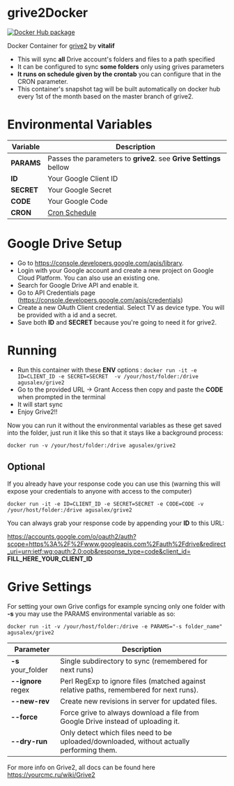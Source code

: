 
# grive2Docker

[![Docker Hub package][dockerhub-badge]][dockerhub-link]

[dockerhub-badge]: https://img.shields.io/badge/images%20on-Docker%20Hub-blue.svg
[dockerhub-link]: https://hub.docker.com/repository/docker/agusalex/grive2 "Docker Hub Image"

Docker Container for [grive2](https://github.com/vitalif/grive2) by **vitalif**

 - This will sync **all** Drive account's folders and files to a path
   specified 
  - It can be configured to sync **some folders** only using
   grives parameters
 -  **It runs on schedule given by the crontab** you can configure that in the CRON parameter.
- This container's snapshot tag will be built automatically on docker hub every 1st of the month based on the master branch of grive2. 
# Environmental Variables
| Variable |Description  |
|--|--|
|**PARAMS**  | Passes the parameters to **grive2**. see **Grive Settings** bellow |
|**ID**  | Your Google Client ID |
|**SECRET**  | Your Google Secret |
|**CODE**  | Your Google Code |
|**CRON**  | [Cron Schedule](https://crontab.guru/) |

# Google Drive Setup
- Go to https://console.developers.google.com/apis/library. 
- Login with your Google account and create a new project on Google Cloud Platform. You can also use an existing one.
- Search for Google Drive API and enable it.
- Go to API Credentials page (https://console.developers.google.com/apis/credentials)
- Create a new OAuth Client credential. Select TV as device type. You will be provided with a id and a secret. 
- Save both **ID** and **SECRET** because you're going to need it for grive2.

# Running
- Run this container  with these **ENV** options : 
```docker run -it -e ID=CLIENT_ID -e SECRET=SECRET  -v /your/host/folder:/drive agusalex/grive2 ```
- Go to the provided URL -> Grant Access then copy and paste the **CODE** when prompted in the terminal
- It will start sync
- Enjoy Grive2!! 

Now you can run it without the environmental variables as these get saved into the folder, just run it like this so that it stays like a background process:
```
docker run -v /your/host/folder:/drive agusalex/grive2 
```


## Optional
If you already have your response code you can use this (warning this will expose your credentials to anyone with access to the computer)
```
docker run -it -e ID=CLIENT_ID -e SECRET=SECRET -e CODE=CODE -v /your/host/folder:/drive agusalex/grive2 
```


You can always grab your response code by appending your **ID** to this URL:

https://accounts.google.com/o/oauth2/auth?scope=https%3A%2F%2Fwww.googleapis.com%2Fauth%2Fdrive&redirect_uri=urn:ietf:wg:oauth:2.0:oob&response_type=code&client_id= **FILL_HERE_YOUR_CLIENT_ID**


# Grive Settings

For setting your own Grive configs for example syncing only one folder with **-s** you may use the PARAMS environmental variable as so:
```
docker run -it -v /your/host/folder:/drive -e PARAMS="-s folder_name" agusalex/grive2 
```

| Parameter| Description |
|--|--|
|**-s** your_folder|Single subdirectory to sync (remembered for next runs)  |
|**--ignore** regex |Perl RegExp to ignore files (matched against relative paths, remembered for next runs).  |
|**--new-rev**|  Create new revisions in server for updated files.  |
|**--force** |Force grive to always download a file from Google Drive instead of uploading it.  |
|**--dry-run** |Only detect which files need to be uploaded/downloaded, without actually performing them.  |

For more info on Grive2, all docs can be found here https://yourcmc.ru/wiki/Grive2

